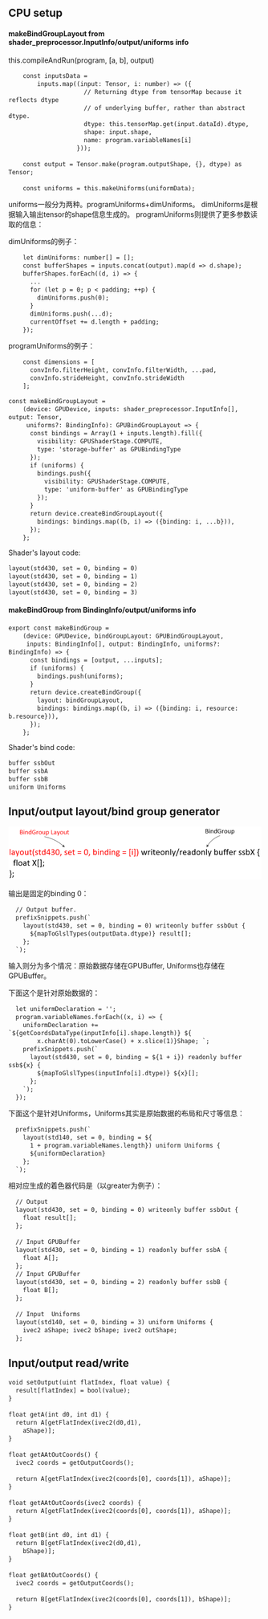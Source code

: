 ## CPU setup
#### makeBindGroupLayout from shader_preprocessor.InputInfo/output/uniforms info

this.compileAndRun(program, [a, b], output)
```
    const inputsData =
        inputs.map((input: Tensor, i: number) => ({
                     // Returning dtype from tensorMap because it reflects dtype
                     // of underlying buffer, rather than abstract dtype.
                     dtype: this.tensorMap.get(input.dataId).dtype,
                     shape: input.shape,
                     name: program.variableNames[i]
                   }));
   
    const output = Tensor.make(program.outputShape, {}, dtype) as Tensor;

    const uniforms = this.makeUniforms(uniformData);

```

uniforms一般分为两种。programUniforms+dimUniforms。
dimUniforms是根据输入输出tensor的shape信息生成的。
programUniforms则提供了更多参数读取的信息：

dimUniforms的例子：
```
    let dimUniforms: number[] = [];
    const bufferShapes = inputs.concat(output).map(d => d.shape);
    bufferShapes.forEach((d, i) => {
      ...
      for (let p = 0; p < padding; ++p) {
        dimUniforms.push(0);
      }
      dimUniforms.push(...d);
      currentOffset += d.length + padding;
    });
```

programUniforms的例子：
```
    const dimensions = [
      convInfo.filterHeight, convInfo.filterWidth, ...pad,
      convInfo.strideHeight, convInfo.strideWidth
    ];
```

```
const makeBindGroupLayout =
    (device: GPUDevice, inputs: shader_preprocessor.InputInfo[], output: Tensor,
     uniforms?: BindingInfo): GPUBindGroupLayout => {
      const bindings = Array(1 + inputs.length).fill({
        visibility: GPUShaderStage.COMPUTE,
        type: 'storage-buffer' as GPUBindingType
      });
      if (uniforms) {
        bindings.push({
          visibility: GPUShaderStage.COMPUTE,
          type: 'uniform-buffer' as GPUBindingType
        });
      }
      return device.createBindGroupLayout({
        bindings: bindings.map((b, i) => ({binding: i, ...b})),
      });
    };
```

Shader's layout code:
```
layout(std430, set = 0, binding = 0) 
layout(std430, set = 0, binding = 1)
layout(std430, set = 0, binding = 2)
layout(std430, set = 0, binding = 3)
```

#### makeBindGroup from BindingInfo/output/uniforms info

```
export const makeBindGroup =
    (device: GPUDevice, bindGroupLayout: GPUBindGroupLayout,
     inputs: BindingInfo[], output: BindingInfo, uniforms?: BindingInfo) => {
      const bindings = [output, ...inputs];
      if (uniforms) {
        bindings.push(uniforms);
      }
      return device.createBindGroup({
        layout: bindGroupLayout,
        bindings: bindings.map((b, i) => ({binding: i, resource: b.resource})),
      });
    };
```
Shader's bind code:
```
buffer ssbOut
buffer ssbA
buffer ssbB
uniform Uniforms
```

## Input/output layout/bind group generator


![bindgroup](bindgroup.PNG)



输出是固定的binding 0：
```
  // Output buffer.
  prefixSnippets.push(`
    layout(std430, set = 0, binding = 0) writeonly buffer ssbOut {
      ${mapToGlslTypes(outputData.dtype)} result[];
    };
  `);
```

输入则分为多个情况：原始数据存储在GPUBuffer, Uniforms也存储在GPUBuffer。

下面这个是针对原始数据的：
```
  let uniformDeclaration = '';
  program.variableNames.forEach((x, i) => {
    uniformDeclaration += `${getCoordsDataType(inputInfo[i].shape.length)} ${
        x.charAt(0).toLowerCase() + x.slice(1)}Shape; `;
    prefixSnippets.push(`
      layout(std430, set = 0, binding = ${1 + i}) readonly buffer ssb${x} {
        ${mapToGlslTypes(inputInfo[i].dtype)} ${x}[];
      };
    `);
  });
```
下面这个是针对Uniforms，Uniforms其实是原始数据的布局和尺寸等信息：
```
  prefixSnippets.push(`
    layout(std140, set = 0, binding = ${
      1 + program.variableNames.length}) uniform Uniforms {
      ${uniformDeclaration}
    };
  `);
```

相对应生成的着色器代码是（以greater为例子）：
```
  // Output
  layout(std430, set = 0, binding = 0) writeonly buffer ssbOut {
    float result[];
  };

  // Input GPUBuffer
  layout(std430, set = 0, binding = 1) readonly buffer ssbA {
    float A[];
  };
  // Input GPUBuffer 
  layout(std430, set = 0, binding = 2) readonly buffer ssbB {
    float B[];
  };

  // Input  Uniforms  
  layout(std140, set = 0, binding = 3) uniform Uniforms {
    ivec2 aShape; ivec2 bShape; ivec2 outShape; 
  };
```


## Input/output read/write 


```
void setOutput(uint flatIndex, float value) {
  result[flatIndex] = bool(value);
}

float getA(int d0, int d1) {
  return A[getFlatIndex(ivec2(d0,d1),
    aShape)];
}

float getAAtOutCoords() {
  ivec2 coords = getOutputCoords();
  
  return A[getFlatIndex(ivec2(coords[0], coords[1]), aShape)];
}

float getAAtOutCoords(ivec2 coords) { 
  return A[getFlatIndex(ivec2(coords[0], coords[1]), aShape)];
}

float getB(int d0, int d1) {
  return B[getFlatIndex(ivec2(d0,d1),
    bShape)];
}

float getBAtOutCoords() {
  ivec2 coords = getOutputCoords();
  
  return B[getFlatIndex(ivec2(coords[0], coords[1]), bShape)];
}

```
